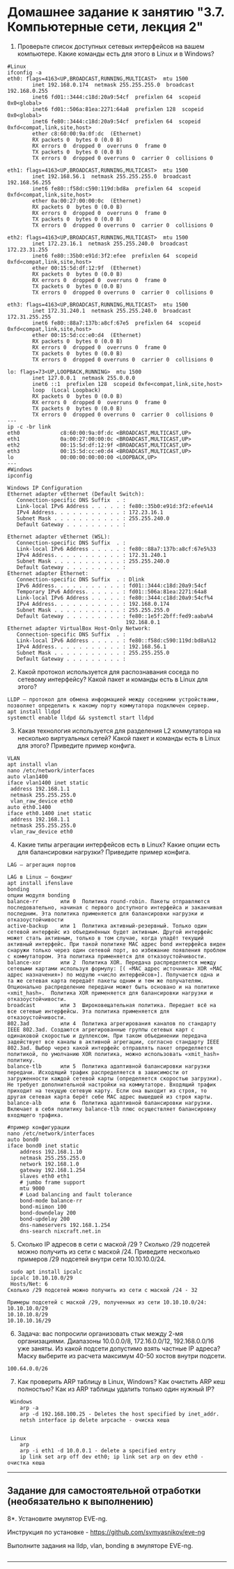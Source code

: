 # Домашнее задание к занятию "3.7. Компьютерные сети, лекция 2"

1. Проверьте список доступных сетевых интерфейсов на вашем компьютере. Какие команды есть для этого в Linux и в Windows?
```
#Linux
ifconfig -a
eth0: flags=4163<UP,BROADCAST,RUNNING,MULTICAST>  mtu 1500
        inet 192.168.0.174  netmask 255.255.255.0  broadcast 192.168.0.255
        inet6 fd01::3444:c18d:20a9:54cf  prefixlen 64  scopeid 0x0<global>
        inet6 fd01::506a:81ea:2271:64a8  prefixlen 128  scopeid 0x0<global>
        inet6 fe80::3444:c18d:20a9:54cf  prefixlen 64  scopeid 0xfd<compat,link,site,host>
        ether c8:60:00:9a:0f:dc  (Ethernet)
        RX packets 0  bytes 0 (0.0 B)
        RX errors 0  dropped 0  overruns 0  frame 0
        TX packets 0  bytes 0 (0.0 B)
        TX errors 0  dropped 0 overruns 0  carrier 0  collisions 0

eth1: flags=4163<UP,BROADCAST,RUNNING,MULTICAST>  mtu 1500
        inet 192.168.56.1  netmask 255.255.255.0  broadcast 192.168.56.255
        inet6 fe80::f58d:c590:119d:bd8a  prefixlen 64  scopeid 0xfd<compat,link,site,host>
        ether 0a:00:27:00:00:0c  (Ethernet)
        RX packets 0  bytes 0 (0.0 B)
        RX errors 0  dropped 0  overruns 0  frame 0
        TX packets 0  bytes 0 (0.0 B)
        TX errors 0  dropped 0 overruns 0  carrier 0  collisions 0

eth2: flags=4163<UP,BROADCAST,RUNNING,MULTICAST>  mtu 1500
        inet 172.23.16.1  netmask 255.255.240.0  broadcast 172.23.31.255
        inet6 fe80::35b0:e91d:3f2:efee  prefixlen 64  scopeid 0xfd<compat,link,site,host>
        ether 00:15:5d:df:12:9f  (Ethernet)
        RX packets 0  bytes 0 (0.0 B)
        RX errors 0  dropped 0  overruns 0  frame 0
        TX packets 0  bytes 0 (0.0 B)
        TX errors 0  dropped 0 overruns 0  carrier 0  collisions 0

eth3: flags=4163<UP,BROADCAST,RUNNING,MULTICAST>  mtu 1500
        inet 172.31.240.1  netmask 255.255.240.0  broadcast 172.31.255.255
        inet6 fe80::88a7:137b:a8cf:67e5  prefixlen 64  scopeid 0xfd<compat,link,site,host>
        ether 00:15:5d:cc:e0:d4  (Ethernet)
        RX packets 0  bytes 0 (0.0 B)
        RX errors 0  dropped 0  overruns 0  frame 0
        TX packets 0  bytes 0 (0.0 B)
        TX errors 0  dropped 0 overruns 0  carrier 0  collisions 0

lo: flags=73<UP,LOOPBACK,RUNNING>  mtu 1500
        inet 127.0.0.1  netmask 255.0.0.0
        inet6 ::1  prefixlen 128  scopeid 0xfe<compat,link,site,host>
        loop  (Local Loopback)
        RX packets 0  bytes 0 (0.0 B)
        RX errors 0  dropped 0  overruns 0  frame 0
        TX packets 0  bytes 0 (0.0 B)
        TX errors 0  dropped 0 overruns 0  carrier 0  collisions 0
---
ip -c -br link
eth0             c8:60:00:9a:0f:dc <BROADCAST,MULTICAST,UP>
eth1             0a:00:27:00:00:0c <BROADCAST,MULTICAST,UP>
eth2             00:15:5d:df:12:9f <BROADCAST,MULTICAST,UP>
eth3             00:15:5d:cc:e0:d4 <BROADCAST,MULTICAST,UP>
lo               00:00:00:00:00:00 <LOOPBACK,UP>
---
#Windows
ipconfig

Windows IP Configuration
Ethernet adapter vEthernet (Default Switch):
   Connection-specific DNS Suffix  . :
   Link-local IPv6 Address . . . . . : fe80::35b0:e91d:3f2:efee%14
   IPv4 Address. . . . . . . . . . . : 172.23.16.1
   Subnet Mask . . . . . . . . . . . : 255.255.240.0
   Default Gateway . . . . . . . . . :

Ethernet adapter vEthernet (WSL):
   Connection-specific DNS Suffix  . :
   Link-local IPv6 Address . . . . . : fe80::88a7:137b:a8cf:67e5%33
   IPv4 Address. . . . . . . . . . . : 172.31.240.1
   Subnet Mask . . . . . . . . . . . : 255.255.240.0
   Default Gateway . . . . . . . . . :
Ethernet adapter Ethernet:
   Connection-specific DNS Suffix  . : Dlink
   IPv6 Address. . . . . . . . . . . : fd01::3444:c18d:20a9:54cf
   Temporary IPv6 Address. . . . . . : fd01::506a:81ea:2271:64a8
   Link-local IPv6 Address . . . . . : fe80::3444:c18d:20a9:54cf%4
   IPv4 Address. . . . . . . . . . . : 192.168.0.174
   Subnet Mask . . . . . . . . . . . : 255.255.255.0
   Default Gateway . . . . . . . . . : fe80::1e5f:2bff:fed9:aaba%4
                                      192.168.0.1
Ethernet adapter VirtualBox Host-Only Network:
   Connection-specific DNS Suffix  . :
   Link-local IPv6 Address . . . . . : fe80::f58d:c590:119d:bd8a%12
   IPv4 Address. . . . . . . . . . . : 192.168.56.1
   Subnet Mask . . . . . . . . . . . : 255.255.255.0
   Default Gateway . . . . . . . . . :
```
2. Какой протокол используется для распознавания соседа по сетевому интерфейсу? Какой пакет и команды есть в Linux для этого?
```
LLDP – протокол для обмена информацией между соседними устройствами,
позволяет определить к какому порту коммутатора подключен сервер.
apt install lldpd
systemctl enable lldpd && systemctl start lldpd
```
3. Какая технология используется для разделения L2 коммутатора на несколько виртуальных сетей? Какой пакет и команды есть в Linux для этого? Приведите пример конфига.
```
VLAN
apt install vlan
nano /etc/network/interfaces
auto vlan1400
iface vlan1400 inet static
 address 192.168.1.1
 netmask 255.255.255.0
 vlan_raw_device eth0
auto eth0.1400
iface eth0.1400 inet static
 address 192.168.1.1
 netmask 255.255.255.0
 vlan_raw_device eth0

```
4. Какие типы агрегации интерфейсов есть в Linux? Какие опции есть для балансировки нагрузки? Приведите пример конфига.
```
LAG – агрегация портов  

LAG в Linux – бондинг
apt install ifenslave
bonding 
опции модуля bonding
balance-rr       или 0	Политика round-robin. Пакеты отправляются последовательно, начиная с первого доступного интерфейса и заканчивая последним. Эта политика применяется для балансировки нагрузки и отказоустойчивости   
active-backup    или 1 	Политика активный-резервный. Только один сетевой интерфейс из объединённых будет активным. Другой интерфейс может стать активным, только в том случае, когда упадёт текущий активный интерфейс. При такой политике MAC адрес bond интерфейса виден снаружи только через один сетевой порт, во избежание появления проблем с коммутатором. Эта политика применяется для отказоустойчивости.   
balance-xor      или 2 	Политика XOR. Передача распределяется между сетевыми картами используя формулу: [( «MAC адрес источника» XOR «MAC адрес назначения») по модулю «число интерфейсов»]. Получается одна и та же сетевая карта передаёт пакеты одним и тем же получателям. Опционально распределение передачи может быть основано и на политике «xmit_hash».  Политика XOR применяется для балансировки нагрузки и отказоустойчивости.   
broadcast        или 3  Широковещательная политика. Передает всё на все сетевые интерфейсы. Эта политика применяется для отказоустойчивости.   
802.3ad          или 4 	Политика агрегирования каналов по стандарту IEEE 802.3ad. Создаются агрегированные группы сетевых карт с одинаковой скоростью и дуплексом. При таком объединении передача задействует все каналы в активной агрегации, согласно стандарту IEEE 802.3ad. Выбор через какой интерфейс отправлять пакет определяется политикой, по умолчанию XOR политика, можно использовать «xmit_hash» политику.    
balance-tlb      или 5	Политика адаптивной балансировки нагрузки передачи. Исходящий трафик распределяется в зависимости от загруженности каждой сетевой карты (определяется скоростью загрузки). Не требует дополнительной настройки на коммутаторе. Входящий трафик приходит на текущую сетевую карту. Если она выходит из строя, то другая сетевая карта берёт себе MAC адрес вышедшей из строя карты.
balance-alb      или 6	Политика адаптивной балансировки нагрузки. Включает в себя политику balance-tlb плюс осуществляет балансировку входящего трафика.    

#пример конфигурации
nano /etc/network/interfaces
auto bond0
iface bond0 inet static
    address 192.168.1.10
    netmask 255.255.255.0
    network 192.168.1.0
    gateway 192.168.1.254
    slaves eth0 eth1
    # jumbo frame support
    mtu 9000
    # Load balancing and fault tolerance
    bond-mode balance-rr
    bond-miimon 100
    bond-downdelay 200
    bond-updelay 200
    dns-nameservers 192.168.1.254
    dns-search nixcraft.net.in
```
5. Сколько IP адресов в сети с маской /29 ? Сколько /29 подсетей можно получить из сети с маской /24. Приведите несколько примеров /29 подсетей внутри сети 10.10.10.0/24.
```
 sudo apt install ipcalc
 ipcalc 10.10.10.0/29
 Hosts/Net: 6
Сколько /29 подсетей можно получить из сети с маской /24 - 32

Примеры подсетей с маской /29, полученных из сети 10.10.10.0/24:   
10.10.10.0/29   
10.10.10.8/29   
10.10.10.16/29   

```
6. Задача: вас попросили организовать стык между 2-мя организациями. Диапазоны 10.0.0.0/8, 172.16.0.0/12, 192.168.0.0/16 уже заняты. Из какой подсети допустимо взять частные IP адреса? Маску выберите из расчета максимум 40-50 хостов внутри подсети.
```
100.64.0.0/26
```
7. Как проверить ARP таблицу в Linux, Windows? Как очистить ARP кеш полностью? Как из ARP таблицы удалить только один нужный IP?
```
 Windows 
    arp -a
    arp -d 192.168.100.25 - Deletes the host specified by inet_addr.
    netsh interface ip delete arpcache - очиска кеша
    
    
 Linux 
    arp
    arp -i eth1 -d 10.0.0.1 - delete a specified entry
    ip link set arp off dev eth0; ip link set arp on dev eth0 - очистка кеша
```
 ---
## Задание для самостоятельной отработки (необязательно к выполнению)

8*. Установите эмулятор EVE-ng.

Инструкция по установке - https://github.com/svmyasnikov/eve-ng

Выполните задания на lldp, vlan, bonding в эмуляторе EVE-ng.
```

``` 
 ---

